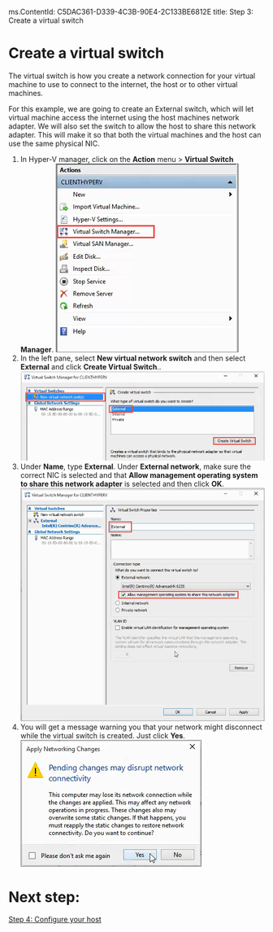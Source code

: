 ms.ContentId: C5DAC361-D339-4C3B-90E4-2C133BE6812E
title: Step 3: Create a virtual switch

# Create a virtual switch #

The virtual switch is how you create a network connection for your virtual machine to use to connect to the internet, the host or to other virtual machines.

For this example, we are going to create an External switch, which will let virtual machine access the internet using the host machines network adapter. We will also set the switch to allow the host to share this network adapter. This will make it so that both the virtual machines and the host can use the same physical NIC.

1. In Hyper-V manager, click on the **Action** menu > **Virtual Switch Manager**.
![](media/virtual_switch_manager.png)
2. In the left pane, select **New virtual network switch** and then select **External** and click **Create Virtual Switch**..
![](media/new_switch.png)
3. Under **Name**, type **External**. Under **External network**, make sure the correct NIC is selected and that **Allow management operating system to share this network adapter** is selected and then click **OK**. 
![](media/share_nic.png)
4. You will get a message warning you that your network might disconnect while the virtual switch is created. Just click **Yes**.
![](media/network_warning.png)

# Next step: #
[Step 4: Configure your host](step4.md)